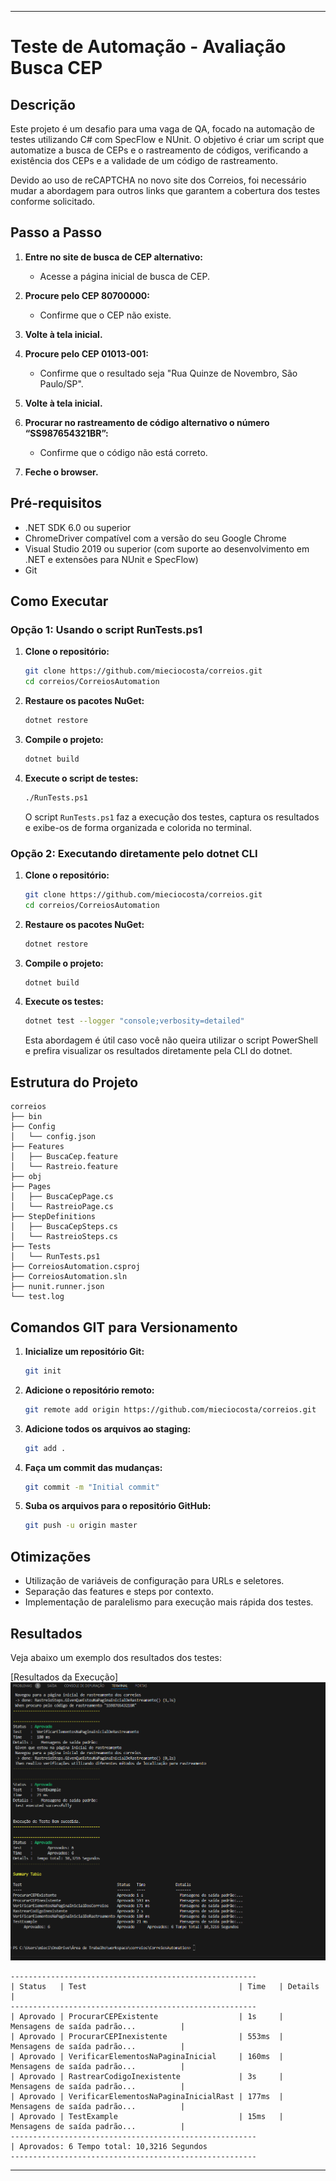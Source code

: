 
---

# Teste de Automação - Avaliação Busca CEP

## Descrição

Este projeto é um desafio para uma vaga de QA, focado na automação de testes utilizando C# com SpecFlow e NUnit. O objetivo é criar um script que automatize a busca de CEPs e o rastreamento de códigos, verificando a existência dos CEPs e a validade de um código de rastreamento.

Devido ao uso de reCAPTCHA no novo site dos Correios, foi necessário mudar a abordagem para outros links que garantem a cobertura dos testes conforme solicitado.

## Passo a Passo

1. **Entre no site de busca de CEP alternativo:**
   - Acesse a página inicial de busca de CEP.

2. **Procure pelo CEP 80700000:**
   - Confirme que o CEP não existe.

3. **Volte à tela inicial.**

4. **Procure pelo CEP 01013-001:**
   - Confirme que o resultado seja "Rua Quinze de Novembro, São Paulo/SP".

5. **Volte à tela inicial.**

6. **Procurar no rastreamento de código alternativo o número “SS987654321BR”:**
   - Confirme que o código não está correto.

7. **Feche o browser.**

## Pré-requisitos

- .NET SDK 6.0 ou superior
- ChromeDriver compatível com a versão do seu Google Chrome
- Visual Studio 2019 ou superior (com suporte ao desenvolvimento em .NET e extensões para NUnit e SpecFlow)
- Git

## Como Executar

### Opção 1: Usando o script RunTests.ps1

1. **Clone o repositório:**

   ```sh
   git clone https://github.com/mieciocosta/correios.git
   cd correios/CorreiosAutomation
   ```

2. **Restaure os pacotes NuGet:**

   ```sh
   dotnet restore
   ```

3. **Compile o projeto:**

   ```sh
   dotnet build
   ```

4. **Execute o script de testes:**

   ```sh
   ./RunTests.ps1
   ```

   O script `RunTests.ps1` faz a execução dos testes, captura os resultados e exibe-os de forma organizada e colorida no terminal.

### Opção 2: Executando diretamente pelo dotnet CLI

1. **Clone o repositório:**

   ```sh
   git clone https://github.com/mieciocosta/correios.git
   cd correios/CorreiosAutomation
   ```

2. **Restaure os pacotes NuGet:**

   ```sh
   dotnet restore
   ```

3. **Compile o projeto:**

   ```sh
   dotnet build
   ```

4. **Execute os testes:**

   ```sh
   dotnet test --logger "console;verbosity=detailed"
   ```

   Esta abordagem é útil caso você não queira utilizar o script PowerShell e prefira visualizar os resultados diretamente pela CLI do dotnet.

## Estrutura do Projeto

```
correios
├── bin
├── Config
│   └── config.json
├── Features
│   ├── BuscaCep.feature
│   └── Rastreio.feature
├── obj
├── Pages
│   ├── BuscaCepPage.cs
│   └── RastreioPage.cs
├── StepDefinitions
│   ├── BuscaCepSteps.cs
│   └── RastreioSteps.cs
├── Tests
│   └── RunTests.ps1
├── CorreiosAutomation.csproj
├── CorreiosAutomation.sln
├── nunit.runner.json
└── test.log
```

## Comandos GIT para Versionamento

1. **Inicialize um repositório Git:**

   ```sh
   git init
   ```

2. **Adicione o repositório remoto:**

   ```sh
   git remote add origin https://github.com/mieciocosta/correios.git
   ```

3. **Adicione todos os arquivos ao staging:**

   ```sh
   git add .
   ```

4. **Faça um commit das mudanças:**

   ```sh
   git commit -m "Initial commit"
   ```

5. **Suba os arquivos para o repositório GitHub:**

   ```sh
   git push -u origin master
   ```

## Otimizações

- Utilização de variáveis de configuração para URLs e seletores.
- Separação das features e steps por contexto.
- Implementação de paralelismo para execução mais rápida dos testes.

## Resultados

Veja abaixo um exemplo dos resultados dos testes:

[Resultados da Execução]![alt text](image.png)

```
-------------------------------------------------------
| Status   | Test                                  | Time   | Details                               |
-------------------------------------------------------
| Aprovado | ProcurarCEPExistente                  | 1s     | Mensagens de saída padrão...          |
| Aprovado | ProcurarCEPInexistente                | 553ms  | Mensagens de saída padrão...          |
| Aprovado | VerificarElementosNaPaginaInicial     | 160ms  | Mensagens de saída padrão...          |
| Aprovado | RastrearCodigoInexistente             | 3s     | Mensagens de saída padrão...          |
| Aprovado | VerificarElementosNaPaginaInicialRast | 177ms  | Mensagens de saída padrão...          |
| Aprovado | TestExample                           | 15ms   | Mensagens de saída padrão...          |
-------------------------------------------------------
| Aprovados: 6 Tempo total: 10,3216 Segundos
-------------------------------------------------------
```

---